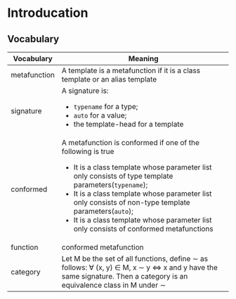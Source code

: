 
# Introducation

## Vocabulary
<table>
    <thead>
        <tr>
            <th>Vocabulary</th>
            <th>Meaning</th>
        </tr>
    </thead>
    <tbody>
        <tr>
            <td>metafunction</td>
            <td>A template is a metafunction if it is a class template or an alias template</td>
        </tr>
        <tr>
            <td>signature</td>
            <td>
                A signature is:
                <ul>
                    <li><code>typename</code> for a type;
                    <li><code>auto</code> for a value;
                    <li>the template-head for a template
                </ul>
        </tr>
        <tr>
            <td>conformed</td>
            <td>
                A metafunction is conformed if one of the following is true
                <ul>
                    <li>It is a class template whose parameter list only consists of type template parameters(<code>typename</code>);
                    <li>It is a class template whose parameter list only consists of non-type template parameters(<code>auto</code>);
                    <li>It is a class template whose parameter list only consists of conformed metafunctions
                </ul>
            </td>
        </tr>
        <tr>
            <td>function</td>
            <td>conformed metafunction</td>
        </tr>
        <tr>
            <td>category</td>
            <td>Let M be the set of all functions, define &sim; as follows: &forall; (x, y) &isin; M, x &sim; y &iff; x and y have the same signature. Then a category is an equivalence class in M under &sim;</td>
        </tr>
    </tbody>
</table>
